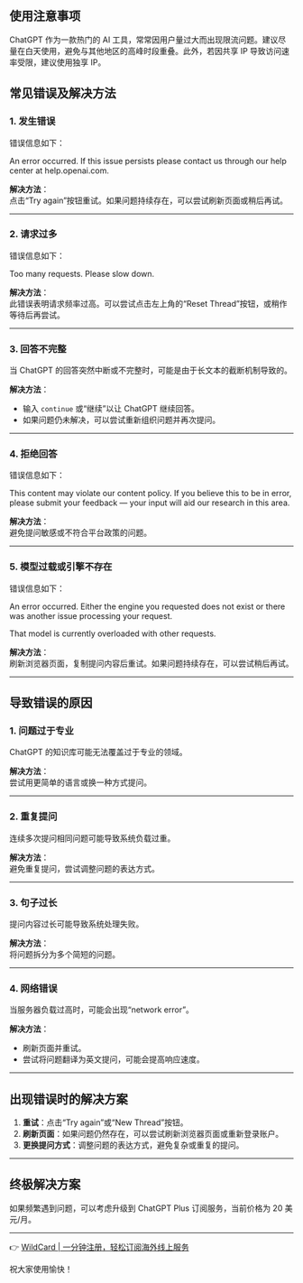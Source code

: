 ## 使用注意事项

ChatGPT 作为一款热门的 AI 工具，常常因用户量过大而出现限流问题。建议尽量在白天使用，避免与其他地区的高峰时段重叠。此外，若因共享 IP 导致访问速率受限，建议使用独享 IP。

## 常见错误及解决方法

### 1. 发生错误

错误信息如下：


An error occurred. If this issue persists please contact us through our help center at help.openai.com.


**解决方法**：  
点击“Try again”按钮重试。如果问题持续存在，可以尝试刷新页面或稍后再试。

---

### 2. 请求过多

错误信息如下：


Too many requests. Please slow down.


**解决方法**：  
此错误表明请求频率过高。可以尝试点击左上角的“Reset Thread”按钮，或稍作等待后再尝试。

---

### 3. 回答不完整

当 ChatGPT 的回答突然中断或不完整时，可能是由于长文本的截断机制导致的。  

**解决方法**：  
- 输入 `continue` 或“继续”以让 ChatGPT 继续回答。  
- 如果问题仍未解决，可以尝试重新组织问题并再次提问。

---

### 4. 拒绝回答

错误信息如下：


This content may violate our content policy. If you believe this to be in error, please submit your feedback — your input will aid our research in this area.


**解决方法**：  
避免提问敏感或不符合平台政策的问题。

---

### 5. 模型过载或引擎不存在

错误信息如下：


An error occurred. Either the engine you requested does not exist or there was another issue processing your request.



That model is currently overloaded with other requests.


**解决方法**：  
刷新浏览器页面，复制提问内容后重试。如果问题持续存在，可以尝试稍后再试。

---

## 导致错误的原因

### 1. 问题过于专业

ChatGPT 的知识库可能无法覆盖过于专业的领域。  

**解决方法**：  
尝试用更简单的语言或换一种方式提问。

---

### 2. 重复提问

连续多次提问相同问题可能导致系统负载过重。  

**解决方法**：  
避免重复提问，尝试调整问题的表达方式。

---

### 3. 句子过长

提问内容过长可能导致系统处理失败。  

**解决方法**：  
将问题拆分为多个简短的问题。

---

### 4. 网络错误

当服务器负载过高时，可能会出现“network error”。  

**解决方法**：  
- 刷新页面并重试。  
- 尝试将问题翻译为英文提问，可能会提高响应速度。

---

## 出现错误时的解决方案

1. **重试**：点击“Try again”或“New Thread”按钮。  
2. **刷新页面**：如果问题仍然存在，可以尝试刷新浏览器页面或重新登录账户。  
3. **更换提问方式**：调整问题的表达方式，避免复杂或重复的提问。

---

## 终极解决方案

如果频繁遇到问题，可以考虑升级到 ChatGPT Plus 订阅服务，当前价格为 20 美元/月。

---

👉 [WildCard | 一分钟注册，轻松订阅海外线上服务](https://bit.ly/bewildcard)

祝大家使用愉快！